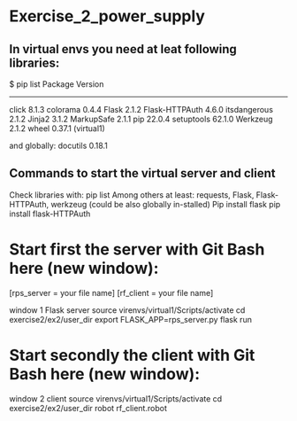 # Exercise_2_power_supply


## In virtual envs you need at leat following libraries:

$ pip list
Package        Version
-------------- -------
click          8.1.3
colorama       0.4.4
Flask          2.1.2
Flask-HTTPAuth 4.6.0
itsdangerous   2.1.2
Jinja2         3.1.2
MarkupSafe     2.1.1
pip            22.0.4
setuptools     62.1.0
Werkzeug       2.1.2
wheel          0.37.1
(virtual1)

and globally:
docutils       0.18.1

## Commands to start the virtual server and client
Check libraries with: pip list
Among others at least: requests, Flask, Flask-HTTPAuth, werkzeug (could be also globally in-stalled)
Pip install flask
pip install flask-HTTPAuth


# Start first the server with Git Bash here (new window):
[rps_server =  your file name]
[rf_client =  your file name]

window 1 Flask server
source virenvs/virtual1/Scripts/activate
cd exercise2/ex2/user_dir
export FLASK_APP=rps_server.py
flask run

# Start secondly the client with Git Bash here (new window):
window 2 client
source virenvs/virtual1/Scripts/activate
cd exercise2/ex2/user_dir
robot rf_client.robot
